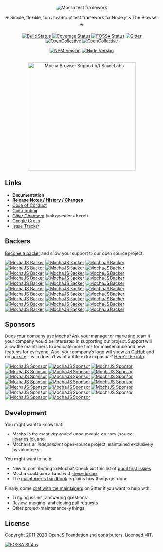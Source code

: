<p align="center">
  <img src="https://cldup.com/xFVFxOioAU.svg" alt="Mocha test framework"/>
</p>

<p align="center">☕️ Simple, flexible, fun JavaScript test framework for Node.js & The Browser ☕️</p>

<p align="center">
<a href="http://travis-ci.org/mochajs/mocha"><img src="https://api.travis-ci.org/mochajs/mocha.svg?branch=master" alt="Build Status"></a>
<a href="https://coveralls.io/github/mochajs/mocha"><img src="https://coveralls.io/repos/github/mochajs/mocha/badge.svg" alt="Coverage Status"></a>
<a href="https://app.fossa.io/projects/git%2Bhttps%3A%2F%2Fgithub.com%2Fmochajs%2Fmocha?ref=badge_shield"><img src="https://app.fossa.io/api/projects/git%2Bhttps%3A%2F%2Fgithub.com%2Fmochajs%2Fmocha.svg?type=shield" alt="FOSSA Status"></a>
<a href="https://gitter.im/mochajs/mocha?utm_source=badge&utm_medium=badge&utm_campaign=pr-badge&utm_content=badge"><img src="https://badges.gitter.im/Join%20Chat.svg" alt="Gitter"></a>
<a href="https://github.com/mochajs/mocha#backers"><img src="https://opencollective.com/mochajs/backers/badge.svg" alt="OpenCollective"></a>
<a href="https://github.com/mochajs/mocha#sponsors"><img src="https://opencollective.com/mochajs/sponsors/badge.svg" alt="OpenCollective"></a>
</p>

<p align="center">
<a href="https://www.npmjs.com/package/mocha"><img src="https://img.shields.io/npm/v/mocha.svg" alt="NPM Version"></a>
<a href="https://github.com/mochajs/mocha"><img src="https://img.shields.io/node/v/mocha.svg" alt="Node Version"></a>
</p>

<p align="center"><br><img alt="Mocha Browser Support h/t SauceLabs" src="https://saucelabs.com/browser-matrix/mochajs.svg" width="354"></p>

## Links

- **[Documentation](https://mochajs.org/)**
- **[Release Notes / History / Changes](https://github.com/mochajs/mocha/blob/master/CHANGELOG.md)**
- [Code of Conduct](https://github.com/mochajs/mocha/blob/master/.github/CODE_OF_CONDUCT.md)
- [Contributing](https://github.com/mochajs/mocha/blob/master/.github/CONTRIBUTING.md)
- [Gitter Chatroom](https://gitter.im/mochajs/mocha) (ask questions here!)
- [Google Group](https://groups.google.com/group/mochajs)
- [Issue Tracker](https://github.com/mochajs/mocha/issues)

## Backers

[Become a backer](https://opencollective.com/mochajs#backer) and show your support to our open source project.

[![MochaJS Backer](https://opencollective.com/mochajs/backer/0/avatar)](https://opencollective.com/mochajs/backer/0/website)
[![MochaJS Backer](https://opencollective.com/mochajs/backer/1/avatar)](https://opencollective.com/mochajs/backer/1/website)
[![MochaJS Backer](https://opencollective.com/mochajs/backer/2/avatar)](https://opencollective.com/mochajs/backer/2/website)
[![MochaJS Backer](https://opencollective.com/mochajs/backer/3/avatar)](https://opencollective.com/mochajs/backer/3/website)
[![MochaJS Backer](https://opencollective.com/mochajs/backer/4/avatar)](https://opencollective.com/mochajs/backer/4/website)
[![MochaJS Backer](https://opencollective.com/mochajs/backer/5/avatar)](https://opencollective.com/mochajs/backer/5/website)
[![MochaJS Backer](https://opencollective.com/mochajs/backer/6/avatar)](https://opencollective.com/mochajs/backer/6/website)
[![MochaJS Backer](https://opencollective.com/mochajs/backer/7/avatar)](https://opencollective.com/mochajs/backer/7/website)
[![MochaJS Backer](https://opencollective.com/mochajs/backer/8/avatar)](https://opencollective.com/mochajs/backer/8/website)
[![MochaJS Backer](https://opencollective.com/mochajs/backer/9/avatar)](https://opencollective.com/mochajs/backer/9/website)
[![MochaJS Backer](https://opencollective.com/mochajs/backer/10/avatar)](https://opencollective.com/mochajs/backer/10/website)
[![MochaJS Backer](https://opencollective.com/mochajs/backer/11/avatar)](https://opencollective.com/mochajs/backer/11/website)
[![MochaJS Backer](https://opencollective.com/mochajs/backer/12/avatar)](https://opencollective.com/mochajs/backer/12/website)
[![MochaJS Backer](https://opencollective.com/mochajs/backer/13/avatar)](https://opencollective.com/mochajs/backer/13/website)
[![MochaJS Backer](https://opencollective.com/mochajs/backer/14/avatar)](https://opencollective.com/mochajs/backer/14/website)
[![MochaJS Backer](https://opencollective.com/mochajs/backer/15/avatar)](https://opencollective.com/mochajs/backer/15/website)
[![MochaJS Backer](https://opencollective.com/mochajs/backer/16/avatar)](https://opencollective.com/mochajs/backer/16/website)
[![MochaJS Backer](https://opencollective.com/mochajs/backer/17/avatar)](https://opencollective.com/mochajs/backer/17/website)
[![MochaJS Backer](https://opencollective.com/mochajs/backer/18/avatar)](https://opencollective.com/mochajs/backer/18/website)
[![MochaJS Backer](https://opencollective.com/mochajs/backer/19/avatar)](https://opencollective.com/mochajs/backer/19/website)
[![MochaJS Backer](https://opencollective.com/mochajs/backer/20/avatar)](https://opencollective.com/mochajs/backer/20/website)
[![MochaJS Backer](https://opencollective.com/mochajs/backer/21/avatar)](https://opencollective.com/mochajs/backer/21/website)
[![MochaJS Backer](https://opencollective.com/mochajs/backer/22/avatar)](https://opencollective.com/mochajs/backer/22/website)
[![MochaJS Backer](https://opencollective.com/mochajs/backer/23/avatar)](https://opencollective.com/mochajs/backer/23/website)
[![MochaJS Backer](https://opencollective.com/mochajs/backer/24/avatar)](https://opencollective.com/mochajs/backer/24/website)
[![MochaJS Backer](https://opencollective.com/mochajs/backer/25/avatar)](https://opencollective.com/mochajs/backer/25/website)
[![MochaJS Backer](https://opencollective.com/mochajs/backer/26/avatar)](https://opencollective.com/mochajs/backer/26/website)
[![MochaJS Backer](https://opencollective.com/mochajs/backer/27/avatar)](https://opencollective.com/mochajs/backer/27/website)
[![MochaJS Backer](https://opencollective.com/mochajs/backer/28/avatar)](https://opencollective.com/mochajs/backer/28/website)
[![MochaJS Backer](https://opencollective.com/mochajs/backer/29/avatar)](https://opencollective.com/mochajs/backer/29/website)

## Sponsors

Does your company use Mocha? Ask your manager or marketing team if your company would be interested in supporting our project. Support will allow the maintainers to dedicate more time for maintenance and new features for everyone. Also, your company's logo will show [on GitHub](https://github.com/mochajs/mocha#readme) and on [our site](https://mochajs.org) - who doesn't want a little extra exposure? [Here's the info](https://opencollective.com/mochajs#sponsor).

[![MochaJS Sponsor](https://opencollective.com/mochajs/sponsor/0/avatar)](https://opencollective.com/mochajs/sponsor/0/website)
[![MochaJS Sponsor](https://opencollective.com/mochajs/sponsor/1/avatar)](https://opencollective.com/mochajs/sponsor/1/website)
[![MochaJS Sponsor](https://opencollective.com/mochajs/sponsor/2/avatar)](https://opencollective.com/mochajs/sponsor/2/website)
[![MochaJS Sponsor](https://opencollective.com/mochajs/sponsor/3/avatar)](https://opencollective.com/mochajs/sponsor/3/website)
[![MochaJS Sponsor](https://opencollective.com/mochajs/sponsor/4/avatar)](https://opencollective.com/mochajs/sponsor/4/website)
[![MochaJS Sponsor](https://opencollective.com/mochajs/sponsor/5/avatar)](https://opencollective.com/mochajs/sponsor/5/website)
[![MochaJS Sponsor](https://opencollective.com/mochajs/sponsor/6/avatar)](https://opencollective.com/mochajs/sponsor/6/website)
[![MochaJS Sponsor](https://opencollective.com/mochajs/sponsor/7/avatar)](https://opencollective.com/mochajs/sponsor/7/website)
[![MochaJS Sponsor](https://opencollective.com/mochajs/sponsor/8/avatar)](https://opencollective.com/mochajs/sponsor/8/website)
[![MochaJS Sponsor](https://opencollective.com/mochajs/sponsor/9/avatar)](https://opencollective.com/mochajs/sponsor/9/website)
[![MochaJS Sponsor](https://opencollective.com/mochajs/sponsor/10/avatar)](https://opencollective.com/mochajs/sponsor/10/website)
[![MochaJS Sponsor](https://opencollective.com/mochajs/sponsor/11/avatar)](https://opencollective.com/mochajs/sponsor/11/website)
[![MochaJS Sponsor](https://opencollective.com/mochajs/sponsor/12/avatar)](https://opencollective.com/mochajs/sponsor/12/website)
[![MochaJS Sponsor](https://opencollective.com/mochajs/sponsor/13/avatar)](https://opencollective.com/mochajs/sponsor/13/website)
[![MochaJS Sponsor](https://opencollective.com/mochajs/sponsor/14/avatar)](https://opencollective.com/mochajs/sponsor/14/website)
[![MochaJS Sponsor](https://opencollective.com/mochajs/sponsor/15/avatar)](https://opencollective.com/mochajs/sponsor/15/website)
[![MochaJS Sponsor](https://opencollective.com/mochajs/sponsor/16/avatar)](https://opencollective.com/mochajs/sponsor/16/website)
[![MochaJS Sponsor](https://opencollective.com/mochajs/sponsor/17/avatar)](https://opencollective.com/mochajs/sponsor/17/website)
[![MochaJS Sponsor](https://opencollective.com/mochajs/sponsor/18/avatar)](https://opencollective.com/mochajs/sponsor/18/website)
[![MochaJS Sponsor](https://opencollective.com/mochajs/sponsor/19/avatar)](https://opencollective.com/mochajs/sponsor/19/website)

## Development

You might want to know that:

- Mocha is the _most-depended-upon_ module on npm (source: [libraries.io](https://libraries.io/search?order=desc&platforms=NPM&sort=dependents_count)), and
- Mocha is an _independent_ open-source project, maintained exclusively by volunteers.

You might want to help:

- New to contributing to Mocha? Check out this list of [good first issues](https://github.com/mochajs/mocha/issues?q=is%3Aissue+is%3Aopen+label%3Agood-first-issue)
- Mocha could use a hand with [these issues](https://github.com/mochajs/mocha/issues?q=is%3Aissue+is%3Aopen+label%3A%22help+wanted%22)
- The [maintainer's handbook](https://github.com/mochajs/mocha/blob/master/MAINTAINERS.md) explains how things get done

Finally, come [chat with the maintainers](https://gitter.im/mochajs/contributors) on Gitter if you want to help with:

- Triaging issues, answering questions
- Review, merging, and closing pull requests
- Other project-maintenance-y things

## License

Copyright 2011-2020 OpenJS Foundation and contributors. Licensed [MIT](https://github.com/mochajs/mocha/blob/master/LICENSE).

[![FOSSA Status](https://app.fossa.io/api/projects/git%2Bhttps%3A%2F%2Fgithub.com%2Fmochajs%2Fmocha.svg?type=large)](https://app.fossa.io/projects/git%2Bhttps%3A%2F%2Fgithub.com%2Fmochajs%2Fmocha?ref=badge_large)
